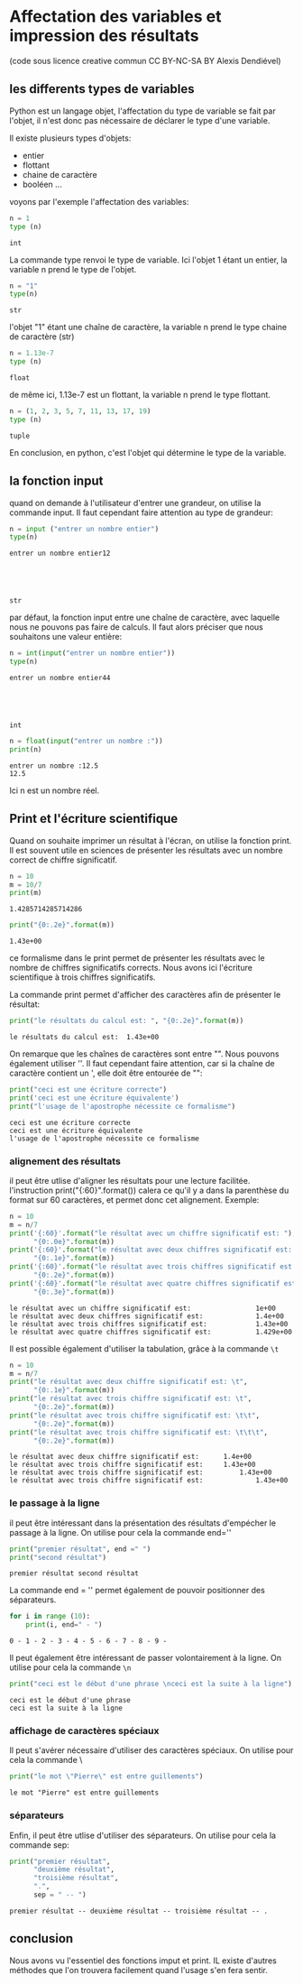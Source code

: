 
# Affectation des variables et impression des résultats

(code sous licence creative commun CC BY-NC-SA BY Alexis Dendiével)

## les differents types de variables
Python est un langage objet, l'affectation du type de variable se fait par l'objet, il n'est donc pas nécessaire de déclarer le type d'une variable.

Il existe plusieurs types d'objets:
- entier
- flottant
- chaine de caractère
- booléen
...

voyons par l'exemple l'affectation des variables:


```python
n = 1
type (n)
```




    int



La commande type renvoi le type de variable.
Ici l'objet 1 étant un entier, la variable n prend le type de l'objet.


```python
n = "1"
type(n)
```




    str



l'objet "1" étant une chaîne de caractère, la variable n prend le type chaine de caractère (str)


```python
n = 1.13e-7
type (n)
```




    float



de même ici, 1.13e-7 est un flottant, la variable n prend le type flottant.


```python
n = (1, 2, 3, 5, 7, 11, 13, 17, 19)
type (n)
```




    tuple



En conclusion, en python, c'est l'objet qui détermine le type de la variable.


## la fonction input

quand on demande à l'utilisateur d'entrer une grandeur, on utilise la commande input. Il faut cependant faire attention au type de grandeur:


```python
n = input ("entrer un nombre entier")
type(n)
```

    entrer un nombre entier12





    str



par défaut, la fonction input entre une chaîne de caractère, avec laquelle nous ne pouvons pas faire de calculs.
Il faut alors préciser que nous souhaitons une valeur entière:



```python
n = int(input("entrer un nombre entier"))
type(n)
```

    entrer un nombre entier44





    int




```python
n = float(input("entrer un nombre :"))
print(n)
```

    entrer un nombre :12.5
    12.5


Ici n est un nombre réel.

## Print et l'écriture scientifique
Quand on souhaite imprimer un résultat à l'écran, on utilise la fonction print. Il est souvent utile en sciences de présenter les résultats avec un nombre correct de chiffre significatif.



```python
n = 10
m = 10/7
print(m)
```

    1.4285714285714286



```python
print("{0:.2e}".format(m))
```

    1.43e+00


ce formalisme dans le print permet de présenter les résultats avec le nombre de chiffres significatifs corrects. Nous avons ici l'écriture scientifique à trois chiffres significatifs.

La commande print permet d'afficher des caractères afin de présenter le résultat:


```python
print("le résultats du calcul est: ", "{0:.2e}".format(m))
```

    le résultats du calcul est:  1.43e+00


On remarque que les chaînes de caractères sont entre "". Nous pouvons également utiliser ''. Il faut cependant faire attention, car si la chaîne de caractère contient un ', elle doit être entourée de "":



```python
print("ceci est une écriture correcte")
print('ceci est une écriture équivalente')
print("l'usage de l'apostrophe nécessite ce formalisme")
```

    ceci est une écriture correcte
    ceci est une écriture équivalente
    l'usage de l'apostrophe nécessite ce formalisme


### alignement des résultats
il peut être utlise d'aligner les résultats pour une lecture facilitée. 
l'instruction print("{:60}".format()) calera ce qu'il y a dans la parenthèse du format sur 60 caractères, et permet donc cet alignement. Exemple:



```python
n = 10
m = n/7
print('{:60}'.format("le résultat avec un chiffre significatif est: "),
      "{0:.0e}".format(m))
print('{:60}'.format("le résultat avec deux chiffres significatif est: "),
      "{0:.1e}".format(m))
print('{:60}'.format("le résultat avec trois chiffres significatif est: "),
      "{0:.2e}".format(m))
print('{:60}'.format("le résultat avec quatre chiffres significatif est: "),
      "{0:.3e}".format(m))
```

    le résultat avec un chiffre significatif est:                1e+00
    le résultat avec deux chiffres significatif est:             1.4e+00
    le résultat avec trois chiffres significatif est:            1.43e+00
    le résultat avec quatre chiffres significatif est:           1.429e+00


Il est possible également d'utiliser la tabulation, grâce à la commande `\t`


```python
n = 10
m = n/7
print("le résultat avec deux chiffre significatif est: \t",
      "{0:.1e}".format(m))
print("le résultat avec trois chiffre significatif est: \t",
      "{0:.2e}".format(m))
print("le résultat avec trois chiffre significatif est: \t\t",
      "{0:.2e}".format(m))
print("le résultat avec trois chiffre significatif est: \t\t\t",
      "{0:.2e}".format(m))
```

    le résultat avec deux chiffre significatif est: 	 1.4e+00
    le résultat avec trois chiffre significatif est: 	 1.43e+00
    le résultat avec trois chiffre significatif est: 		 1.43e+00
    le résultat avec trois chiffre significatif est: 			 1.43e+00


### le passage à la ligne
il peut être intéressant dans la présentation des résultats d'empécher le passage à la ligne. On utilise pour cela la commande end=''


```python
print("premier résultat", end =" ")
print("second résultat")
```

    premier résultat second résultat


La commande end = '' permet également de pouvoir positionner des séparateurs.


```python
for i in range (10):
    print(i, end=" - ")
```

    0 - 1 - 2 - 3 - 4 - 5 - 6 - 7 - 8 - 9 - 

Il peut également être intéressant de passer volontairement à la ligne. On utilise pour cela la commande `\n`


```python
print("ceci est le début d'une phrase \nceci est la suite à la ligne")
```

    ceci est le début d'une phrase 
    ceci est la suite à la ligne


### affichage de caractères spéciaux
Il peut s'avérer nécessaire d'utiliser des caractères spéciaux. On utilise pour cela la commande \


```python
print("le mot \"Pierre\" est entre guillements")
```

    le mot "Pierre" est entre guillements


### séparateurs
Enfin, il peut être utlise d'utiliser des séparateurs. On utilise pour cela la commande sep:


```python
print("premier résultat",
      "deuxième résultat",
      "troisième résultat",
      ".",
      sep = " -- ")
```

    premier résultat -- deuxième résultat -- troisième résultat -- .


## conclusion
Nous avons vu l'essentiel des fonctions imput et print. IL existe d'autres méthodes que l'on trouvera facilement quand l'usage s'en fera sentir.


```python

```
